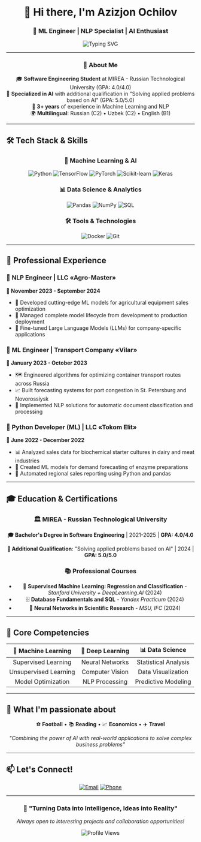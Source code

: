 <div align="center">
  
# 👋 Hi there, I'm Azizjon Ochilov

### 🤖 ML Engineer | NLP Specialist | AI Enthusiast

<img src="https://readme-typing-svg.herokuapp.com?font=Fira+Code&size=22&duration=3000&pause=1000&color=2E9FFF&center=true&vCenter=true&width=435&lines=Machine+Learning+Engineer;NLP+Specialist;Python+Developer;AI+Solutions+Architect" alt="Typing SVG" />

---

### 🌟 About Me

🎓 **Software Engineering Student** at MIREA - Russian Technological University (GPA: 4.0/4.0)  
🎯 **Specialized in AI** with additional qualification in "Solving applied problems based on AI" (GPA: 5.0/5.0)  
🚀 **3+ years** of experience in Machine Learning and NLP  
🌍 **Multilingual**: Russian (C2) • Uzbek (C2) • English (B1)  

</div>

---

## 🛠️ Tech Stack & Skills

<div align="center">

### 🤖 Machine Learning & AI
![Python](https://img.shields.io/badge/Python-3776AB?style=for-the-badge&logo=python&logoColor=white)
![TensorFlow](https://img.shields.io/badge/TensorFlow-FF6F00?style=for-the-badge&logo=tensorflow&logoColor=white)
![PyTorch](https://img.shields.io/badge/PyTorch-EE4C2C?style=for-the-badge&logo=pytorch&logoColor=white)
![Scikit-learn](https://img.shields.io/badge/scikit--learn-F7931E?style=for-the-badge&logo=scikit-learn&logoColor=white)
![Keras](https://img.shields.io/badge/Keras-D00000?style=for-the-badge&logo=Keras&logoColor=white)

### 📊 Data Science & Analytics
![Pandas](https://img.shields.io/badge/Pandas-150458?style=for-the-badge&logo=pandas&logoColor=white)
![NumPy](https://img.shields.io/badge/NumPy-013243?style=for-the-badge&logo=numpy&logoColor=white)
![SQL](https://img.shields.io/badge/SQL-4479A1?style=for-the-badge&logo=mysql&logoColor=white)

### 🛠️ Tools & Technologies
![Docker](https://img.shields.io/badge/Docker-2496ED?style=for-the-badge&logo=docker&logoColor=white)
![Git](https://img.shields.io/badge/Git-F05032?style=for-the-badge&logo=git&logoColor=white)

</div>

---

## 💼 Professional Experience

<div align="left">

### 🌾 **NLP Engineer** | LLC «Agro-Master»
**📅 November 2023 - September 2024**
- 🔧 Developed cutting-edge ML models for agricultural equipment sales optimization
- 🚀 Managed complete model lifecycle from development to production deployment
- 🤖 Fine-tuned Large Language Models (LLMs) for company-specific applications

### 🚛 **ML Engineer** | Transport Company «Vilar»
**📅 January 2023 - October 2023**
- 🗺️ Engineered algorithms for optimizing container transport routes across Russia
- 📈 Built forecasting systems for port congestion in St. Petersburg and Novorossiysk
- 📄 Implemented NLP solutions for automatic document classification and processing

### 🧪 **Python Developer (ML)** | LLC «Tokom Elit»
**📅 June 2022 - December 2022**
- 📊 Analyzed sales data for biochemical starter cultures in dairy and meat industries
- 🔮 Created ML models for demand forecasting of enzyme preparations
- 🤖 Automated regional sales reporting using Python and pandas

</div>

---

## 🎓 Education & Certifications

<div align="center">

### 🏛️ **MIREA - Russian Technological University**
**🎓 Bachelor's Degree in Software Engineering** | 2021-2025 | **GPA: 4.0/4.0**

**🤖 Additional Qualification**: "Solving applied problems based on AI" | 2024 | **GPA: 5.0/5.0**

### 📚 **Professional Courses**
- 🎯 **Supervised Machine Learning: Regression and Classification** - *Stanford University + DeepLearning.AI* (2024)
- 🗄️ **Database Fundamentals and SQL** - *Yandex Practicum* (2024)
- 🧠 **Neural Networks in Scientific Research** - *MSU, IFC* (2024)

</div>

---

## 🎯 Core Competencies

<div align="center">

| 🤖 **Machine Learning** | 🧠 **Deep Learning** | 📊 **Data Science** |
|:---:|:---:|:---:|
| Supervised Learning | Neural Networks | Statistical Analysis |
| Unsupervised Learning | Computer Vision | Data Visualization |
| Model Optimization | NLP Processing | Predictive Modeling |

</div>

---

## 🌟 What I'm passionate about

<div align="center">

⚽ **Football** • 📚 **Reading** • 📈 **Economics** • ✈️ **Travel**

*"Combining the power of AI with real-world applications to solve complex business problems"*

</div>

---

## 📫 Let's Connect!

<div align="center">

[![Email](https://img.shields.io/badge/Email-aziz.ochilov.02@mail.ru-red?style=for-the-badge&logo=gmail&logoColor=white)](mailto:aziz.ochilov.02@mail.ru)
[![Phone](https://img.shields.io/badge/Phone-+7%20(901)%20748--71--97-green?style=for-the-badge&logo=whatsapp&logoColor=white)](tel:+79017487197)

</div>

---

<div align="center">

### 🚀 "Turning Data into Intelligence, Ideas into Reality"

*Always open to interesting projects and collaboration opportunities!*

![Profile Views](https://komarev.com/ghpvc/?username=yourusername&color=blueviolet&style=for-the-badge)

</div>

